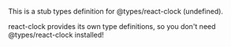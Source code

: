 This is a stub types definition for @types/react-clock (undefined).

react-clock provides its own type definitions, so you don't need @types/react-clock installed!